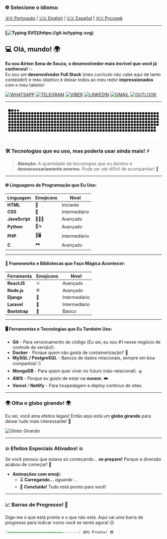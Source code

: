 ### 🌐 Selecione o idioma:

[🇧🇷 Português](README.md) | [🇺🇸 English](README.en.md) | [🇪🇸 Español](README.es.md) | [🇷🇺 Русский](README.ru.md)

---

**[![Typing SVG](https://readme-typing-svg.herokuapp.com?font=Ubuntu+Mono&size=40&pause=1000&color=ADD8E6&background=FFCC0000&center=true&vCenter=true&width=435&lines=Ol%C3%A1%2C+Mundo!;Eu+sou+Airton+Sena;Seja+muito+bem-vindo!)](https://git.io/typing-svg)**

## 💻 Olá, mundo! 🌍

**Eu sou Airton Sena de Souza, o desenvolvedor mais incrível que você já conheceu!** 💥  
Eu sou um **desenvolvedor Full Stack** (meu currículo não cabe aqui de tanto conteúdo!) e meu objetivo é deixar todos ao meu redor **impressionados** com o meu talento!

[![WHATSAPP](https://img.shields.io/badge/WhatsApp-25D366?style=for-the-badge&logo=whatsapp&logoColor=white)](https://wa.me/+380975521736)
[![TELEGRAM](https://img.shields.io/badge/Telegram-2CA5E0?style=for-the-badge&logo=telegram&logoColor=white)](https://t.me/airtonsenadesouza)
[![VIBER](https://img.shields.io/badge/viber-685EA9?style=for-the-badge&logo=viber&logoColor=white)](viber://chat?number=+380975521736)
[![LINKEDIN](https://img.shields.io/badge/LinkedIn-0077B5?style=for-the-badge&logo=linkedin&logoColor=white)](https://www.linkedin.com/in/airton-sena-de-souza-7809a4191/)
[![GMAIL](https://img.shields.io/badge/Gmail-D14836?style=for-the-badge&logo=gmail&logoColor=white)](AIRTONBRAM@GMAIL.COM)
[![OUTLOOK](https://img.shields.io/badge/Microsoft_Outlook-0078D4?style=for-the-badge&logo=microsoft-outlook&logoColor=white)](AIRTON_PRIDE@GMAIL.COM)

---

<picture align="center">
  <source media="(prefers-color-scheme: dark)" srcset="https://raw.githubusercontent.com/airtonsenadesouza/airtonsenadesouza/output/github-contribution-grid-snake-dark.svg">
  <source media="(prefers-color-scheme: light)" srcset="https://raw.githubusercontent.com/airtonsenadesouza/airtonsenadesouza/output/github-contribution-grid-snake-dark.svg">
  <img align="center" alt="github contribution grid snake animation" src="https://raw.githubusercontent.com/airtonsenadesouza/airtonsenadesouza/output/github-contribution-grid-snake.svg">
</picture>

### 🛠️ Tecnologias que eu uso, mas poderia usar ainda mais! ⚡️

> **Atenção:** A quantidade de tecnologias que eu domino é **desnecessariamente enorme**. Pode ser até difícil de acompanhar! 👀

---

#### 🌐 **Linguagens de Programação que Eu Uso:**

| Linguagem   | Emojicons | Nível |
|-------------|-----------|-------|
| **HTML**    | 👑       | Iniciante |
| **CSS**     | 💅       | Intermediário |
| **JavaScript** | 🧙‍♂️✨ | Avançado |
| **Python**  | 🤖☕     | Avançado |
| **PHP**     | 🔧🖥     | Intermediário |
| **C**       | 🕶       | Avançado |

---

#### 🎨 **Frameworks e Bibliotecas que Faço Mágica Acontecer:**

| Ferramenta       | Emojicons  | Nível     |
|------------------|------------|-----------|
| **ReactJS**      | ⚛️        | Avançado  |
| **Node.js**      | 🌐        | Avançado  |
| **Django**       | 🐍        | Intermediário |
| **Laravel**      | 🚀        | Intermediário |
| **Bootstrap**    | 💅        | Básico    |

---

#### 🖥️ **Ferramentas e Tecnologias que Eu Também Uso:**

- **Git** - Para versionamento de código (Eu sei, eu sou #1 nesse negócio de controle de versão!).
- **Docker** - Porque quem não gosta de containerização? 🐳
- **MySQL / PostgreSQL** - Bancos de dados relacionais, sempre em boa companhia! 🗄️
- **MongoDB** - Para quem quer viver no futuro (não-relacional). 🛸
- **AWS** - Porque eu gosto de estar na **nuvem**. ☁️
- **Vercel** / **Netlify** - Para hospedagem e deploy contínuo de sites.

---

### 🌍 **Olha o globo girando!** 🌍

Eu sei, você ama efeitos legais! Então aqui está um **globo girando** para deixar tudo mais interessante! 🚀

![Globo Girando](https://media.giphy.com/media/3o6MbsldYkfbv1mBti/giphy.gif)

---

### 💥 Efeitos Especiais Ativados! 💥

Se você pensou que estava só começando... **se prepare!** Porque a diversão acabou de começar! 🎉

- **Animações com emoji:**
  - ⏳ **Carregando...** *aguarde* ...
  - 🎉 **Concluído!** Tudo está pronto para você!

---

### 📈 **Barras de Progresso!** 🚀

Diga-me o que está pronto e o que não está. Aqui vai uma barra de progresso para indicar como você se sente agora! 😉

```md
[=========================-------] 80% Pronto! 😎
